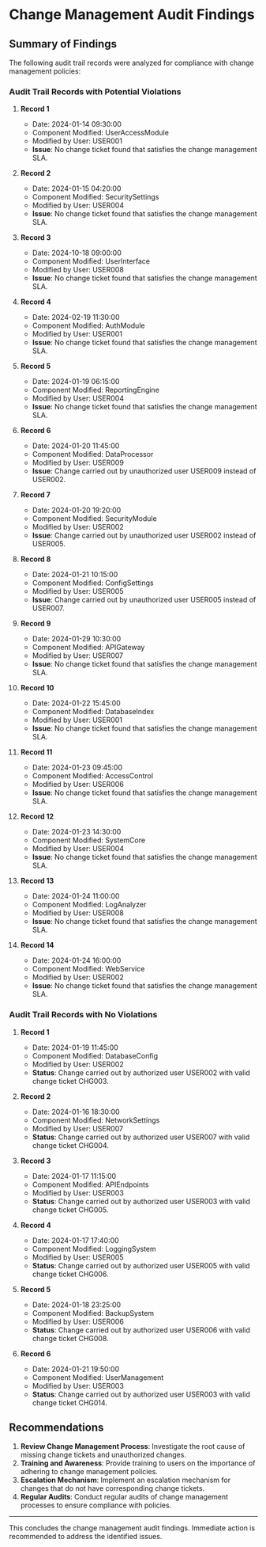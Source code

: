 # Change Management Audit Findings

## Summary of Findings

The following audit trail records were analyzed for compliance with change management policies:

### Audit Trail Records with Potential Violations
1. **Record 1**  
   - Date: 2024-01-14 09:30:00  
   - Component Modified: UserAccessModule  
   - Modified by User: USER001  
   - **Issue**: No change ticket found that satisfies the change management SLA.

2. **Record 2**  
   - Date: 2024-01-15 04:20:00  
   - Component Modified: SecuritySettings  
   - Modified by User: USER004  
   - **Issue**: No change ticket found that satisfies the change management SLA.

3. **Record 3**  
   - Date: 2024-10-18 09:00:00  
   - Component Modified: UserInterface  
   - Modified by User: USER008  
   - **Issue**: No change ticket found that satisfies the change management SLA.

4. **Record 4**  
   - Date: 2024-02-19 11:30:00  
   - Component Modified: AuthModule  
   - Modified by User: USER001  
   - **Issue**: No change ticket found that satisfies the change management SLA.

5. **Record 5**  
   - Date: 2024-01-19 06:15:00  
   - Component Modified: ReportingEngine  
   - Modified by User: USER004  
   - **Issue**: No change ticket found that satisfies the change management SLA.

6. **Record 6**  
   - Date: 2024-01-20 11:45:00  
   - Component Modified: DataProcessor  
   - Modified by User: USER009  
   - **Issue**: Change carried out by unauthorized user USER009 instead of USER002.

7. **Record 7**  
   - Date: 2024-01-20 19:20:00  
   - Component Modified: SecurityModule  
   - Modified by User: USER002  
   - **Issue**: Change carried out by unauthorized user USER002 instead of USER005.

8. **Record 8**  
   - Date: 2024-01-21 10:15:00  
   - Component Modified: ConfigSettings  
   - Modified by User: USER005  
   - **Issue**: Change carried out by unauthorized user USER005 instead of USER007.

9. **Record 9**  
   - Date: 2024-01-29 10:30:00  
   - Component Modified: APIGateway  
   - Modified by User: USER007  
   - **Issue**: No change ticket found that satisfies the change management SLA.

10. **Record 10**  
    - Date: 2024-01-22 15:45:00  
    - Component Modified: DatabaseIndex  
    - Modified by User: USER001  
    - **Issue**: No change ticket found that satisfies the change management SLA.

11. **Record 11**  
    - Date: 2024-01-23 09:45:00  
    - Component Modified: AccessControl  
    - Modified by User: USER006  
    - **Issue**: No change ticket found that satisfies the change management SLA.

12. **Record 12**  
    - Date: 2024-01-23 14:30:00  
    - Component Modified: SystemCore  
    - Modified by User: USER004  
    - **Issue**: No change ticket found that satisfies the change management SLA.

13. **Record 13**  
    - Date: 2024-01-24 11:00:00  
    - Component Modified: LogAnalyzer  
    - Modified by User: USER008  
    - **Issue**: No change ticket found that satisfies the change management SLA.

14. **Record 14**  
    - Date: 2024-01-24 16:00:00  
    - Component Modified: WebService  
    - Modified by User: USER002  
    - **Issue**: No change ticket found that satisfies the change management SLA.

### Audit Trail Records with No Violations
1. **Record 1**  
   - Date: 2024-01-19 11:45:00  
   - Component Modified: DatabaseConfig  
   - Modified by User: USER002  
   - **Status**: Change carried out by authorized user USER002 with valid change ticket CHG003.

2. **Record 2**  
   - Date: 2024-01-16 18:30:00  
   - Component Modified: NetworkSettings  
   - Modified by User: USER007  
   - **Status**: Change carried out by authorized user USER007 with valid change ticket CHG004.

3. **Record 3**  
   - Date: 2024-01-17 11:15:00  
   - Component Modified: APIEndpoints  
   - Modified by User: USER003  
   - **Status**: Change carried out by authorized user USER003 with valid change ticket CHG005.

4. **Record 4**  
   - Date: 2024-01-17 17:40:00  
   - Component Modified: LoggingSystem  
   - Modified by User: USER005  
   - **Status**: Change carried out by authorized user USER005 with valid change ticket CHG006.

5. **Record 5**  
   - Date: 2024-01-18 23:25:00  
   - Component Modified: BackupSystem  
   - Modified by User: USER006  
   - **Status**: Change carried out by authorized user USER006 with valid change ticket CHG008.

6. **Record 6**  
   - Date: 2024-01-21 19:50:00  
   - Component Modified: UserManagement  
   - Modified by User: USER003  
   - **Status**: Change carried out by authorized user USER003 with valid change ticket CHG014.

## Recommendations
1. **Review Change Management Process**: Investigate the root cause of missing change tickets and unauthorized changes.
2. **Training and Awareness**: Provide training to users on the importance of adhering to change management policies.
3. **Escalation Mechanism**: Implement an escalation mechanism for changes that do not have corresponding change tickets.
4. **Regular Audits**: Conduct regular audits of change management processes to ensure compliance with policies.

---

This concludes the change management audit findings. Immediate action is recommended to address the identified issues.
```